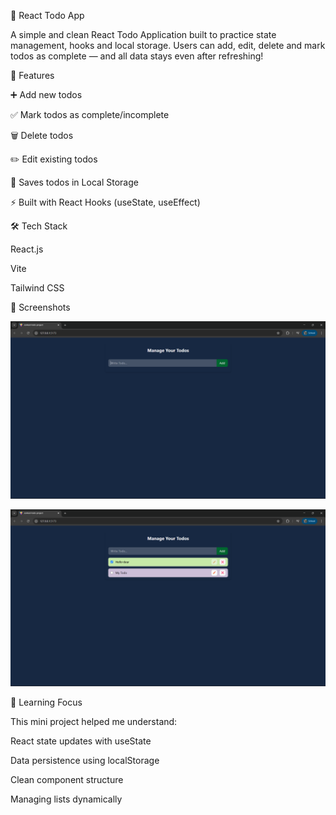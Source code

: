 📝 React Todo App

A simple and clean React Todo Application built to practice state management, hooks and local storage.
Users can add, edit, delete and mark todos as complete — and all data stays even after refreshing!

🚀 Features

➕ Add new todos

✅ Mark todos as complete/incomplete

🗑️ Delete todos

✏️ Edit existing todos

💾 Saves todos in Local Storage

⚡ Built with React Hooks (useState, useEffect)

🛠️ Tech Stack

React.js

Vite

Tailwind CSS

📸 Screenshots

![alt text](src/assets/image.png)

![alt text](src/assets/image-1.png)

🧠 Learning Focus

This mini project helped me understand:

React state updates with useState

Data persistence using localStorage

Clean component structure

Managing lists dynamically